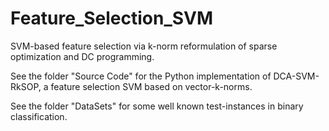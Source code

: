 # Feature_Selection_SVM
SVM-based feature selection via k-norm reformulation of sparse optimization and DC programming.

See the folder "Source Code" for the Python implementation of DCA-SVM-RkSOP, a feature selection SVM based on vector-k-norms.

See the folder "DataSets" for some well known test-instances in binary classification.
